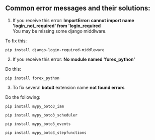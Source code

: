 ## **Common error messages and their solutions:**

1. If you receive this error: **ImportError: cannot import name 'login_not_required' from 'login_required** <br /> You may be missing some django middlware.

To fix this:
```shell
pip install django-login-required-middleware
```

2. If you receive this error: **No module named 'forex_python'** 

Do this:
```shell
pip install forex_python
```

3. To fix several **boto3** extension name **not found errors** 

Do the following:
```shell
pip install mypy_boto3_iam

pip install mypy_boto3_scheduler

pip install mypy_boto3_events

pip install mypy_boto3_stepfunctions
```
